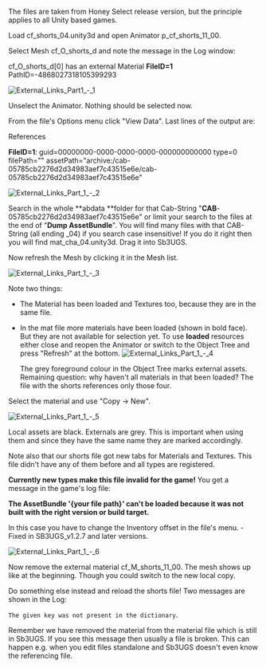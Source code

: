 The files are taken from Honey Select release version, but the principle applies to all Unity based games.


Load cf_shorts_04.unity3d and open Animator p_cf_shorts_11_00.

Select Mesh cf_O_shorts_d and note the message in the Log window:

cf_O_shorts_d[0] has an external Material **FileID=1** PathID=-4868027318105399293

![External_Links_Part1_-_1](https://user-images.githubusercontent.com/104311725/167845444-9e71caa1-43bd-43df-bb3a-2de67ab8d07a.png)

Unselect the Animator. Nothing should be selected now.

From the file's Options menu click "View Data". Last lines of the output are:

References

**FileID=1**: guid=00000000-0000-0000-0000-000000000000 type=0 filePath="" assetPath="archive:/cab-05785cb2276d2d34983aef7c43515e6e/cab-05785cb2276d2d34983aef7c43515e6e"

![External_Links_Part_1_-_2](https://user-images.githubusercontent.com/104311725/167845586-ef8f2dec-8d2a-4d97-b37f-7b6411b82cd2.png)

Search in the whole **abdata **folder for that Cab-String "**CAB**-05785cb2276d2d34983aef7c43515e6e" or limit your search to the files at the end of "**Dump AssetBundle**".
You will find many files with that CAB-String (all ending _04) if you search case insensitive!
If you do it right then you will find mat_cha_04.unity3d. Drag it into Sb3UGS.


Now refresh the Mesh by clicking it in the Mesh list.

![External_Links_Part_1_-_3](https://user-images.githubusercontent.com/104311725/167846105-834967ca-a295-4a1d-b65f-04a839e91e84.png)

Note two things:

* The Material has been loaded and Textures too, because they are in the same file.
* In the mat file more materials have been loaded (shown in bold face). But they are not available for selection yet. To use **loaded** resources either close and reopen the Animator or switch to the Object Tree and press "Refresh" at the bottom.
    ![External_Links_Part_1_-_4](https://user-images.githubusercontent.com/104311725/167846368-05b12898-7ad8-4a52-8d27-7bda134afd2a.png)

     The grey foreground colour in the Object Tree marks external assets. Remaining question: why haven't all materials in that been loaded? The file with the shorts references only those four.

Select the material and use "Copy -> New".

![External_Links_Part_1_-_5](https://user-images.githubusercontent.com/104311725/167846682-8ddf0d99-fbe6-4aee-a829-659b3adcc8de.png)

Local assets are black. Externals are grey. This is important when using them and since they have the same name they are marked accordingly.

Note also that our shorts file got new tabs for Materials and Textures. This file didn't have any of them before and all types are registered.

**Currently new types make this file invalid for the game!** You get a message in the game's log file:

**The AssetBundle '{your file path}' can't be loaded because it was not built with the right version or build target.**

In this case you have to change the Inventory offset in the file's menu. - Fixed in SB3UGS_v1.2.7 and later versions.

![External_Links_Part_1_-_6](https://user-images.githubusercontent.com/104311725/167846898-57122b35-cf84-49d8-b75a-8470b201a4ae.png)

Now remove the external material cf_M_shorts_11_00. The mesh shows up like at the beginning. Though you could switch to the new local copy.

Do something else instead and reload the shorts file! Two messages are shown in the Log: 

`The given key was not present in the dictionary`.

Remember we have removed the material from the material file which is still in Sb3UGS. If you see this message then usually a file is broken. This can happen e.g. when you edit files standalone and Sb3UGS doesn't even know the referencing file.